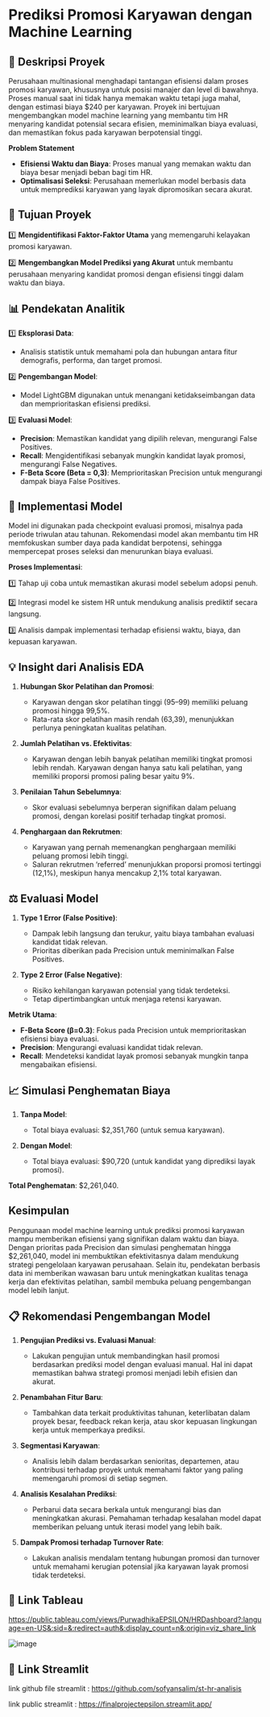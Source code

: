 **Prediksi Promosi Karyawan dengan Machine Learning**
=============================================================

📖 **Deskripsi Proyek**
------------------------
Perusahaan multinasional menghadapi tantangan efisiensi dalam proses promosi karyawan, khususnya untuk posisi manajer 
dan level di bawahnya. Proses manual saat ini tidak hanya memakan waktu tetapi juga mahal, dengan estimasi biaya 
$240 per karyawan. Proyek ini bertujuan mengembangkan model machine learning yang membantu tim HR 
menyaring kandidat potensial secara efisien, meminimalkan biaya evaluasi, dan memastikan fokus pada karyawan berpotensial tinggi.

**Problem Statement**
- **Efisiensi Waktu dan Biaya**: Proses manual yang memakan waktu dan biaya besar menjadi beban bagi tim HR.
- **Optimalisasi Seleksi**: Perusahaan memerlukan model berbasis data untuk memprediksi karyawan yang layak 
  dipromosikan secara akurat.

🎯 **Tujuan Proyek**
--------------------
1️⃣ **Mengidentifikasi Faktor-Faktor Utama** yang memengaruhi kelayakan promosi karyawan.

2️⃣ **Mengembangkan Model Prediksi yang Akurat** untuk membantu perusahaan menyaring kandidat promosi 
    dengan efisiensi tinggi dalam waktu dan biaya.

📊 **Pendekatan Analitik**
--------------------------
1️⃣ **Eksplorasi Data**:
   - Analisis statistik untuk memahami pola dan hubungan antara fitur demografis, performa, dan target promosi.

2️⃣ **Pengembangan Model**:
   - Model LightGBM digunakan untuk menangani ketidakseimbangan data dan memprioritaskan efisiensi prediksi.

3️⃣ **Evaluasi Model**:
   - **Precision**: Memastikan kandidat yang dipilih relevan, mengurangi False Positives.
   - **Recall**: Mengidentifikasi sebanyak mungkin kandidat layak promosi, mengurangi False Negatives.
   - **F-Beta Score (Beta = 0,3)**: Memprioritaskan Precision untuk mengurangi dampak biaya False Positives.

💼 **Implementasi Model**
-------------------------
Model ini digunakan pada checkpoint evaluasi promosi, misalnya pada periode triwulan atau tahunan. 
Rekomendasi model akan membantu tim HR memfokuskan sumber daya pada kandidat berpotensi, 
sehingga mempercepat proses seleksi dan menurunkan biaya evaluasi.

**Proses Implementasi**:

1️⃣ Tahap uji coba untuk memastikan akurasi model sebelum adopsi penuh.

2️⃣ Integrasi model ke sistem HR untuk mendukung analisis prediktif secara langsung.

3️⃣ Analisis dampak implementasi terhadap efisiensi waktu, biaya, dan kepuasan karyawan.
     
💡 **Insight dari Analisis EDA**
-------------------------------
1. **Hubungan Skor Pelatihan dan Promosi**:
   - Karyawan dengan skor pelatihan tinggi (95–99) memiliki peluang promosi hingga 99,5%.
   - Rata-rata skor pelatihan masih rendah (63,39), menunjukkan perlunya peningkatan kualitas pelatihan.

2. **Jumlah Pelatihan vs. Efektivitas**:
   - Karyawan dengan lebih banyak pelatihan memiliki tingkat promosi lebih rendah. Karyawan dengan hanya satu kali pelatihan, yang memiliki proporsi promosi paling besar yaitu 9%.

3. **Penilaian Tahun Sebelumnya**:
   - Skor evaluasi sebelumnya berperan signifikan dalam peluang promosi, dengan korelasi positif terhadap tingkat promosi.

4. **Penghargaan dan Rekrutmen**:
   - Karyawan yang pernah memenangkan penghargaan memiliki peluang promosi lebih tinggi.
   - Saluran rekrutmen ‘referred’ menunjukkan proporsi promosi tertinggi (12,1%), meskipun hanya mencakup 2,1% total karyawan.

⚖️ **Evaluasi Model**
---------------------
1. **Type 1 Error (False Positive)**:
   - Dampak lebih langsung dan terukur, yaitu biaya tambahan evaluasi kandidat tidak relevan.
   - Prioritas diberikan pada Precision untuk meminimalkan False Positives.

2. **Type 2 Error (False Negative)**:
   - Risiko kehilangan karyawan potensial yang tidak terdeteksi.
   - Tetap dipertimbangkan untuk menjaga retensi karyawan.

**Metrik Utama**:
- **F-Beta Score (β=0.3)**: Fokus pada Precision untuk memprioritaskan efisiensi biaya evaluasi.
- **Precision**: Mengurangi evaluasi kandidat tidak relevan.
- **Recall**: Mendeteksi kandidat layak promosi sebanyak mungkin tanpa mengabaikan efisiensi.

📈 **Simulasi Penghematan Biaya**
---------------------------------
1. **Tanpa Model**:
   - Total biaya evaluasi: $2,351,760 (untuk semua karyawan).

2. **Dengan Model**:
   - Total biaya evaluasi: $90,720 (untuk kandidat yang diprediksi layak promosi).

**Total Penghematan**: $2,261,040.

**Kesimpulan**
---------------
Penggunaan model machine learning untuk prediksi promosi karyawan mampu memberikan efisiensi yang signifikan dalam waktu dan biaya. 
Dengan prioritas pada Precision dan simulasi penghematan hingga $2,261,040, model ini membuktikan efektivitasnya dalam mendukung strategi pengelolaan karyawan perusahaan. 
Selain itu, pendekatan berbasis data ini memberikan wawasan baru untuk meningkatkan kualitas tenaga kerja dan efektivitas pelatihan, sambil membuka peluang pengembangan model lebih lanjut.

📋 **Rekomendasi Pengembangan Model**
-------------------------------------
1. **Pengujian Prediksi vs. Evaluasi Manual**:
   - Lakukan pengujian untuk membandingkan hasil promosi berdasarkan prediksi model dengan evaluasi manual. Hal ini dapat memastikan bahwa strategi promosi menjadi lebih efisien dan akurat.

2. **Penambahan Fitur Baru**:
   - Tambahkan data terkait produktivitas tahunan, keterlibatan dalam proyek besar, feedback rekan kerja, atau skor kepuasan lingkungan kerja untuk memperkaya prediksi.

3. **Segmentasi Karyawan**:
   - Analisis lebih dalam berdasarkan senioritas, departemen, atau kontribusi terhadap proyek untuk memahami faktor yang paling memengaruhi promosi di setiap segmen.

4. **Analisis Kesalahan Prediksi**:
   - Perbarui data secara berkala untuk mengurangi bias dan meningkatkan akurasi. Pemahaman terhadap kesalahan model dapat memberikan peluang untuk iterasi model yang lebih baik.

5. **Dampak Promosi terhadap Turnover Rate**:
   - Lakukan analisis mendalam tentang hubungan promosi dan turnover untuk memahami kerugian potensial jika karyawan layak promosi tidak terdeteksi.

📌 Link Tableau
-------------------------------------
https://public.tableau.com/views/PurwadhikaEPSILON/HRDashboard?:language=en-US&:sid=&:redirect=auth&:display_count=n&:origin=viz_share_link

![image](https://github.com/user-attachments/assets/2637b723-cb73-4514-b581-5875d7614b7a)

📌 Link Streamlit
-------------------------------------
link github file streamlit : https://github.com/sofyansalim/st-hr-analisis

link public streamlit : https://finalprojectepsilon.streamlit.app/ 
